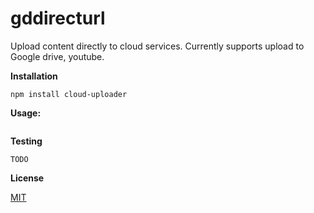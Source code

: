 # gddirecturl
Upload content directly to cloud services. Currently supports upload to Google drive, youtube.

**Installation**

```
npm install cloud-uploader
```

**Usage:**

```

```

**Testing**
```
TODO
```

**License**

<a href='https://github.com/manishrawat4u/cloud-uploader/blob/master/LICENSE'>MIT</a>
